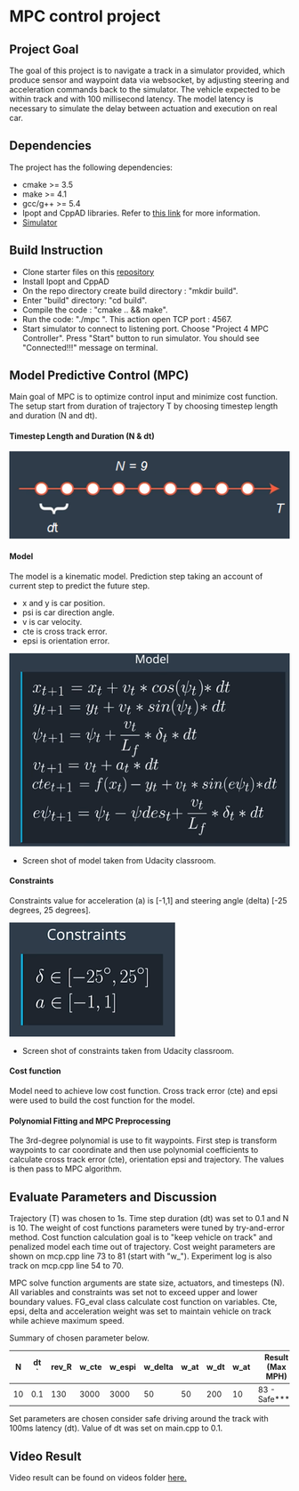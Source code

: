# MPC control project

## Project Goal

The goal of this project is to navigate a track in a simulator provided, which produce sensor and waypoint data via websocket, by adjusting steering and acceleration commands back to the simulator. The vehicle expected to be within track and with 100 millisecond latency. The model latency is necessary to simulate the delay between actuation and execution on real car.

## Dependencies
The project has the following dependencies:

- cmake >= 3.5
- make >= 4.1
- gcc/g++ >= 5.4
- Ipopt and CppAD libraries. Refer to [this link](https://github.com/udacity/CarND-MPC-Project/blob/master/install_Ipopt_CppAD.md) for more information.
- [Simulator](https://github.com/udacity/self-driving-car-sim)

## Build Instruction
- Clone starter files on this [repository](https://github.com/udacity/CarND-MPC-Project)
- Install Ipopt and CppAD
- On the repo directory create build directory : "mkdir build".
- Enter "build" directory: "cd build".
- Compile the code : "cmake .. && make".
- Run the code: "./mpc ". This action open TCP port : 4567.
- Start simulator to connect to listening port.
Choose "Project 4 MPC Controller". Press "Start" button to run simulator. You should see "Connected!!!" message on terminal.

## Model Predictive Control (MPC)

Main goal of MPC is to optimize control input and minimize cost function. The setup start from duration of trajectory T by choosing timestep length and duration (N and dt).

#### Timestep Length and Duration (N & dt)

![MPC](./images/step.png)

#### Model

The model is a kinematic model. Prediction step taking an account of current step to predict the future step.

* x and y is car position.
* psi is car direction angle.
* v is car velocity.
* cte is cross track error.
* epsi is orientation error.

![MPC](./images/model.png)

* Screen shot of model taken from Udacity classroom.

#### Constraints

Constraints value for acceleration (a) is [-1,1] and steering angle (delta) [-25 degrees, 25 degrees].

![constrain](./images/constrain.png)

* Screen shot of constraints taken from Udacity classroom.

#### Cost function

Model need to achieve low cost function. Cross track error (cte) and epsi were used to build the cost function for the model.

#### Polynomial Fitting and MPC Preprocessing
The 3rd-degree polynomial is use to fit waypoints. First step is transform waypoints to car coordinate and then use polynomial coefficients to calculate cross track error (cte), orientation epsi and trajectory. The values is then pass to MPC algorithm.

## Evaluate Parameters and Discussion

Trajectory (T) was chosen to 1s. Time step duration (dt) was set to 0.1 and N is 10. The weight of cost functions parameters were tuned by try-and-error method. Cost function calculation goal is to "keep vehicle on track" and penalized model each time out of trajectory. Cost weight parameters are shown on mcp.cpp line 73 to 81 (start with "w_"). Experiment log is also track on mcp.cpp line 54 to 70.

MPC solve function arguments are state size, actuators, and timesteps (N). All variables and constraints was set not to exceed upper and lower boundary values. FG_eval class calculate cost function on variables. Cte, epsi, delta and acceleration weight was set to maintain vehicle on track while achieve maximum speed.

Summary of chosen parameter below.

| N | dt `|rev_R|w_cte|w_espi|w_delta|w_at|w_dt|w_at|Result (Max MPH)          |
|---|-----|-----|-----|------|-------|----|----|----|--------------------------|
|10 | 0.1 |130  |3000 |3000  | 50    | 50 | 200| 10 | 83 - Safe****            |

Set parameters are chosen consider safe driving around the track with 100ms latency (dt). Value of dt was set on main.cpp to  0.1.


## Video Result

Video result can be found on videos folder [here.](./videos/ScreenCapture_3-22-2018_PM.mp4)
